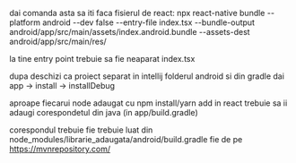 dai comanda asta sa iti faca fisierul de react:
npx react-native bundle --platform android --dev false --entry-file index.tsx --bundle-output android/app/src/main/assets/index.android.bundle --assets-dest android/app/src/main/res/

la tine entry point trebuie sa fie neaparat index.tsx

dupa deschizi ca proiect separat in intellij folderul android si din gradle dai app -> install -> installDebug

aproape fiecarui node adaugat cu npm install/yarn add in react trebuie sa ii adaugi corespondetul din java (in app/build.gradle)

corespondul trebuie fie trebuie luat din node_modules/librarie_adaugata/android/build.gradle fie de pe https://mvnrepository.com/